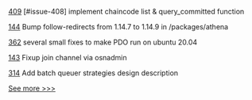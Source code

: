 
[409](https://github.com/hyperledger/cello/pull/409) [#issue-408] implement chaincode list & query_committed function

[144](https://github.com/hyperledger-labs/fabric-operations-console/pull/144) Bump follow-redirects from 1.14.7 to 1.14.9 in /packages/athena

[362](https://github.com/hyperledger-labs/private-data-objects/pull/362) several small fixes to make PDO run on ubuntu 20.04

[143](https://github.com/hyperledger-labs/fabric-operations-console/pull/143) Fixup join channel via osnadmin

[314](https://github.com/hyperledger/grid-docs/pull/314) Add batch queuer strategies design description


[See more >>>](https://start-here.hyperledger.org/pull-requests)
